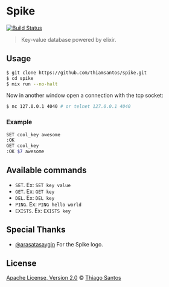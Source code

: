 # Spike

[![Build Status](https://travis-ci.com/thiamsantos/spike.svg?branch=master)](https://travis-ci.com/thiamsantos/spike)

> Key-value database powered by elixir.

## Usage

```sh
$ git clone https://github.com/thiamsantos/spike.git
$ cd spike
$ mix run --no-halt
```

Now in another window open a connection with the tcp socket:

```sh
$ nc 127.0.0.1 4040 # or telnet 127.0.0.1 4040
```

### Example

```sh
SET cool_key awesome
:OK
GET cool_key
:OK $7 awesome
```

## Available commands

- `SET`. Ex: `SET key value`
- `GET`. Ex: `GET key`
- `DEL`. Ex: `DEL key`
- `PING`. Ex: `PING hello world`
- `EXISTS`. Ex: `EXISTS key`

## Special Thanks
  * [@arasatasaygin](https://github.com/arasatasaygin) For the Spike logo.

## License

[Apache License, Version 2.0](LICENSE) © [Thiago Santos](https://github.com/thiamsantos)
